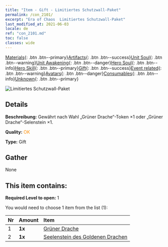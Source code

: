 ```yaml
---
title: "Item - Gift - Limitiertes Schutzwall-Paket"
permalink: /con_2101/
excerpt: "Era of Chaos  Limitiertes Schutzwall-Paket"
last_modified_at: 2021-06-03
locale: de
ref: "con_2101.md"
toc: false
classes: wide
---
```

 [Materials](/ItemsDE/){: .btn .btn--primary}[Artifacts](/ItemsDE/Artifacts/){: .btn .btn--success}[Unit Soul](/ItemsDE/UnitSoul/){: .btn .btn--warning}[Unit Awakening](/ItemsDE/UnitAwakening/){: .btn .btn--danger}[Hero Soul](/ItemsDE/HeroSoul/){: .btn .btn--info}[Hero Skill](/ItemsDE/HeroSkill/){: .btn .btn--primary}[Gift](/ItemsDE/Gift/){: .btn .btn--success}[Event related](/ItemsDE/Events/){: .btn .btn--warning}[Avatars](/ItemsDE/Avatars/){: .btn .btn--danger}[Consumables](/ItemsDE/Consumables/){: .btn .btn--info}[Unknown](/ItemsDE/Unknown/){: .btn .btn--primary}

 ![Limitiertes Schutzwall-Paket](/images/t/i_994002.png)

## Details
 **Beschreibung:** Gewährt nach Wahl „Grüner Drache“-Token ×1 oder „Grüner Drache“-Selenstein ×1.

 **Quality:** <span style="color: #FF8C00">OK</span>

 **Type:** Gift

## Gather

  None

## This item contains:

 **Required Level to open:** 1

 You would need to choose 1 item from the list (1):

  | Nr | Amount |     Item    |
  |:---|:-------|:------------|
  | 1 |  **1x** | [Grüner Drache](/ItemsDE/unt_205/) |  | 
  | 2 |  **1x** | [Seelenstein des Goldenen Drachen](/ItemsDE/unt_295/) |  | 
